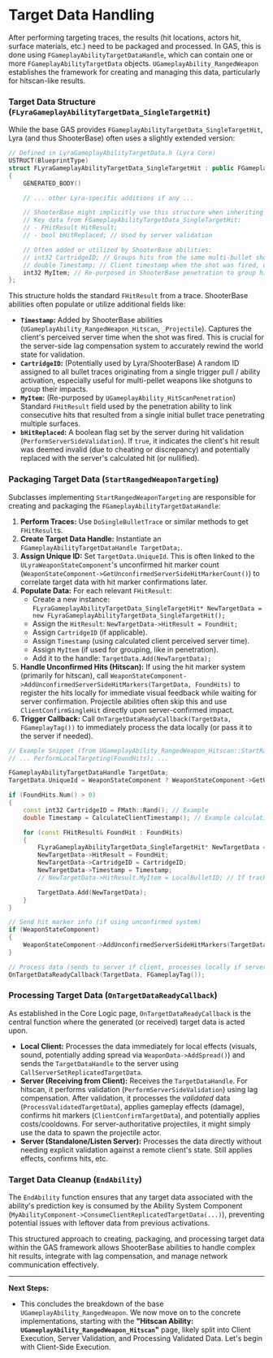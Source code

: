 # Target Data Handling

After performing targeting traces, the results (hit locations, actors hit, surface materials, etc.) need to be packaged and processed. In GAS, this is done using `FGameplayAbilityTargetDataHandle`, which can contain one or more `FGameplayAbilityTargetData` objects. `UGameplayAbility_RangedWeapon` establishes the framework for creating and managing this data, particularly for hitscan-like results.

### Target Data Structure (`FLyraGameplayAbilityTargetData_SingleTargetHit`)

While the base GAS provides `FGameplayAbilityTargetData_SingleTargetHit`, Lyra (and thus ShooterBase) often uses a slightly extended version:

```cpp
// Defined in LyraGameplayAbilityTargetData.h (Lyra Core)
USTRUCT(BlueprintType)
struct FLyraGameplayAbilityTargetData_SingleTargetHit : public FGameplayAbilityTargetData_SingleTargetHit
{
    GENERATED_BODY()

    // ... other Lyra-specific additions if any ...

    // ShooterBase might implicitly use this structure when inheriting Lyra abilities.
    // Key data from FGameplayAbilityTargetData_SingleTargetHit:
    // - FHitResult HitResult;
    // - bool bHitReplaced; // Used by server validation

    // Often added or utilized by ShooterBase abilities:
    // int32 CartridgeID; // Groups hits from the same multi-bullet shot (e.g., shotgun)
    // double Timestamp; // Client timestamp when the shot was fired, used for lag compensation
    int32 MyItem; // Re-purposed in ShooterBase penetration to group hits from the same penetrating bullet trace
};
```

This structure holds the standard `FHitResult` from a trace. ShooterBase abilities often populate or utilize additional fields like:

* **`Timestamp`:** Added by ShooterBase abilities (`UGameplayAbility_RangedWeapon_Hitscan`, `_Projectile`). Captures the client's perceived server time when the shot was fired. This is crucial for the server-side lag compensation system to accurately rewind the world state for validation.
* **`CartridgeID`:** (Potentially used by Lyra/ShooterBase) A random ID assigned to all bullet traces originating from a single trigger pull / ability activation, especially useful for multi-pellet weapons like shotguns to group their impacts.
* **`MyItem`:** (Re-purposed by `UGameplayAbility_HitScanPenetration`) Standard `FHitResult` field used by the penetration ability to link consecutive hits that resulted from a single initial bullet trace penetrating multiple surfaces.
* **`bHitReplaced`:** A boolean flag set by the server during hit validation (`PerformServerSideValidation`). If `true`, it indicates the client's hit result was deemed invalid (due to cheating or discrepancy) and potentially replaced with the server's calculated hit (or nullified).

### Packaging Target Data (`StartRangedWeaponTargeting`)

Subclasses implementing `StartRangedWeaponTargeting` are responsible for creating and packaging the `FGameplayAbilityTargetDataHandle`:

1. **Perform Traces:** Use `DoSingleBulletTrace` or similar methods to get `FHitResult`s.
2. **Create Target Data Handle:** Instantiate an `FGameplayAbilityTargetDataHandle TargetData;`.
3. **Assign Unique ID:** Set `TargetData.UniqueId`. This is often linked to the `ULyraWeaponStateComponent`'s unconfirmed hit marker count (`WeaponStateComponent->GetUnconfirmedServerSideHitMarkerCount()`) to correlate target data with hit marker confirmations later.
4. **Populate Data:** For each relevant `FHitResult`:
   * Create a new instance: `FLyraGameplayAbilityTargetData_SingleTargetHit* NewTargetData = new FLyraGameplayAbilityTargetData_SingleTargetHit();`
   * Assign the `HitResult`: `NewTargetData->HitResult = FoundHit;`
   * Assign `CartridgeID` (if applicable).
   * Assign `Timestamp` (using calculated client perceived server time).
   * Assign `MyItem` (if used for grouping, like in penetration).
   * Add it to the handle: `TargetData.Add(NewTargetData);`
5. **Handle Unconfirmed Hits (Hitscan):** If using the hit marker system (primarily for hitscan), call `WeaponStateComponent->AddUnconfirmedServerSideHitMarkers(TargetData, FoundHits)` to register the hits locally for immediate visual feedback while waiting for server confirmation. Projectile abilities often skip this and use `ClientConfirmSingleHit` directly upon server-confirmed impact.
6. **Trigger Callback:** Call `OnTargetDataReadyCallback(TargetData, FGameplayTag())` to immediately process the data locally (or pass it to the server if needed).

```cpp
// Example Snippet (from UGameplayAbility_RangedWeapon_Hitscan::StartRangedWeaponTargeting)
// ... PerformLocalTargeting(FoundHits); ...

FGameplayAbilityTargetDataHandle TargetData;
TargetData.UniqueId = WeaponStateComponent ? WeaponStateComponent->GetUnconfirmedServerSideHitMarkerCount() : 0;

if (FoundHits.Num() > 0)
{
    const int32 CartridgeID = FMath::Rand(); // Example
    double Timestamp = CalculateClientTimestamp(); // Example calculation

    for (const FHitResult& FoundHit : FoundHits)
    {
        FLyraGameplayAbilityTargetData_SingleTargetHit* NewTargetData = // ... create new ...
        NewTargetData->HitResult = FoundHit;
        NewTargetData->CartridgeID = CartridgeID;
        NewTargetData->Timestamp = Timestamp;
        // NewTargetData->HitResult.MyItem = LocalBulletID; // If tracking penetration hits

        TargetData.Add(NewTargetData);
    }
}

// Send hit marker info (if using unconfirmed system)
if (WeaponStateComponent)
{
    WeaponStateComponent->AddUnconfirmedServerSideHitMarkers(TargetData, FoundHits);
}

// Process data (sends to server if client, processes locally if server/standalone)
OnTargetDataReadyCallback(TargetData, FGameplayTag());
```

### Processing Target Data (`OnTargetDataReadyCallback`)

As established in the Core Logic page, `OnTargetDataReadyCallback` is the central function where the generated (or received) target data is acted upon.

* **Local Client:** Processes the data immediately for local effects (visuals, sound, potentially adding spread via `WeaponData->AddSpread()`) and sends the `TargetDataHandle` to the server using `CallServerSetReplicatedTargetData`.
* **Server (Receiving from Client):** Receives the `TargetDataHandle`. For hitscan, it performs validation (`PerformServerSideValidation`) using lag compensation. After validation, it processes the _validated_ data (`ProcessValidatedTargetData`), applies gameplay effects (damage), confirms hit markers (`ClientConfirmTargetData`), and potentially applies costs/cooldowns. For server-authoritative projectiles, it might simply use the data to spawn the projectile actor.
* **Server (Standalone/Listen Server):** Processes the data directly without needing explicit validation against a remote client's state. Still applies effects, confirms hits, etc.

### Target Data Cleanup (`EndAbility`)

The `EndAbility` function ensures that any target data associated with the ability's prediction key is consumed by the Ability System Component (`MyAbilityComponent->ConsumeClientReplicatedTargetData(...)`), preventing potential issues with leftover data from previous activations.

This structured approach to creating, packaging, and processing target data within the GAS framework allows ShooterBase abilities to handle complex hit results, integrate with lag compensation, and manage network communication effectively.

***

**Next Steps:**

* This concludes the breakdown of the base `UGameplayAbility_RangedWeapon`. We now move on to the concrete implementations, starting with the **"Hitscan Ability: `UGameplayAbility_RangedWeapon_Hitscan`"** page, likely split into Client Execution, Server Validation, and Processing Validated Data. Let's begin with Client-Side Execution.
